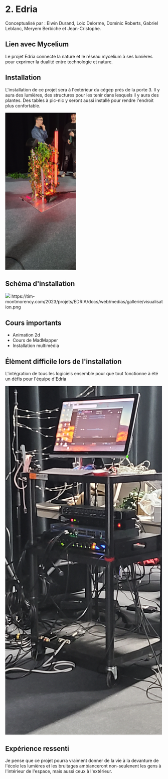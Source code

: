 # 2. Edria
Conceptualisé par : Elwin Durand, Loic Delorme, Dominic Roberts, Gabriel Leblanc, Meryem Berbiche et Jean-Cristophe.

## Lien avec Mycelium

Le projet Edria connecte la nature et le réseau mycelium à ses lumières pour exprimer la dualité entre technologie et nature.

## Installation

L'installation de ce projet sera à l'extérieur du cégep près de la porte 3. Il y aura des lumières, des structures pour les tenir dans lesquels il y aura des plantes. Des tables à pic-nic y seront aussi installé pour rendre l'endroit plus confortable.

<img src="media/edria_centre.jpg" height="500">

## Schéma d'installation

<img src="https://tim-montmorency.com/2023/projets/EDRIA/docs/web/medias/gallerie/visualisation.png" width="500">
https://tim-montmorency.com/2023/projets/EDRIA/docs/web/medias/gallerie/visualisation.png

## Cours importants
* Animation 2d
* Cours de MadMapper
* Installation multimédia

## Élèment difficile lors de l'installation

L'intégration de tous les logiciels ensemble pour que tout fonctionne à été un défis pour l'équipe d'Edria

<img src="media/edria_ordinateur.jpg" width="500">

## Expérience ressenti

Je pense que ce projet pourra vraiment donner de la vie à la devanture de l'école les lumières et les bruitages ambianceront non-seulenent les gens à l'intérieur de l'espace, mais aussi ceux à l'extérieur.
